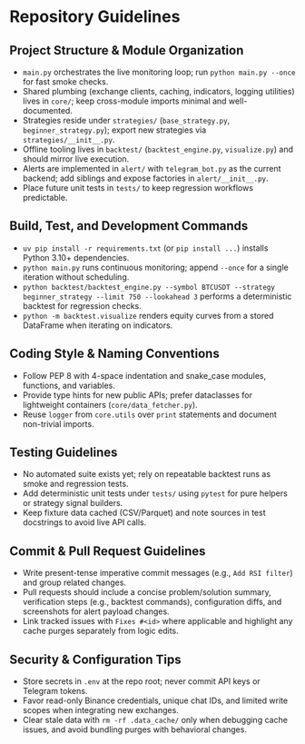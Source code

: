 # Repository Guidelines

## Project Structure & Module Organization
- `main.py` orchestrates the live monitoring loop; run `python main.py --once` for fast smoke checks.
- Shared plumbing (exchange clients, caching, indicators, logging utilities) lives in `core/`; keep cross-module imports minimal and well-documented.
- Strategies reside under `strategies/` (`base_strategy.py`, `beginner_strategy.py`); export new strategies via `strategies/__init__.py`.
- Offline tooling lives in `backtest/` (`backtest_engine.py`, `visualize.py`) and should mirror live execution.
- Alerts are implemented in `alert/` with `telegram_bot.py` as the current backend; add siblings and expose factories in `alert/__init__.py`.
- Place future unit tests in `tests/` to keep regression workflows predictable.

## Build, Test, and Development Commands
- `uv pip install -r requirements.txt` (or `pip install ...`) installs Python 3.10+ dependencies.
- `python main.py` runs continuous monitoring; append `--once` for a single iteration without scheduling.
- `python backtest/backtest_engine.py --symbol BTCUSDT --strategy beginner_strategy --limit 750 --lookahead 3` performs a deterministic backtest for regression checks.
- `python -m backtest.visualize` renders equity curves from a stored DataFrame when iterating on indicators.

## Coding Style & Naming Conventions
- Follow PEP 8 with 4-space indentation and snake_case modules, functions, and variables.
- Provide type hints for new public APIs; prefer dataclasses for lightweight containers (`core/data_fetcher.py`).
- Reuse `logger` from `core.utils` over `print` statements and document non-trivial imports.

## Testing Guidelines
- No automated suite exists yet; rely on repeatable backtest runs as smoke and regression tests.
- Add deterministic unit tests under `tests/` using `pytest` for pure helpers or strategy signal builders.
- Keep fixture data cached (CSV/Parquet) and note sources in test docstrings to avoid live API calls.

## Commit & Pull Request Guidelines
- Write present-tense imperative commit messages (e.g., `Add RSI filter`) and group related changes.
- Pull requests should include a concise problem/solution summary, verification steps (e.g., backtest commands), configuration diffs, and screenshots for alert payload changes.
- Link tracked issues with `Fixes #<id>` where applicable and highlight any cache purges separately from logic edits.

## Security & Configuration Tips
- Store secrets in `.env` at the repo root; never commit API keys or Telegram tokens.
- Favor read-only Binance credentials, unique chat IDs, and limited write scopes when integrating new exchanges.
- Clear stale data with `rm -rf .data_cache/` only when debugging cache issues, and avoid bundling purges with behavioral changes.
